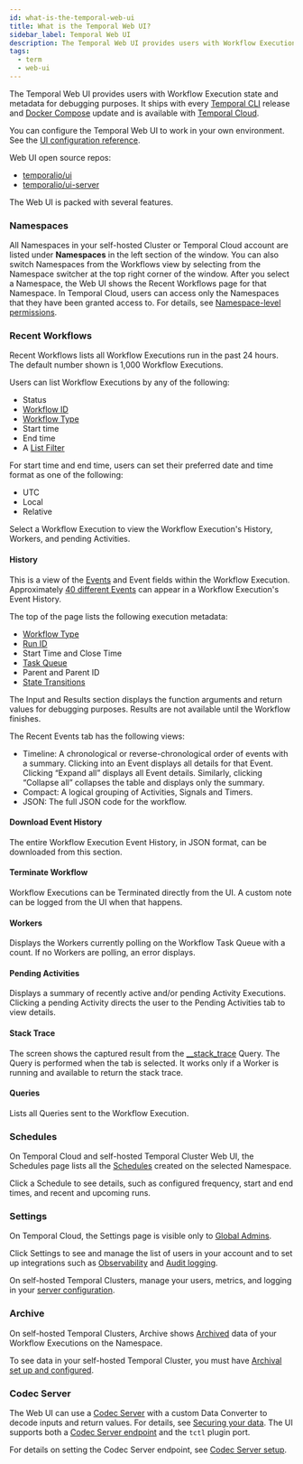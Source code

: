 ```yaml
---
id: what-is-the-temporal-web-ui
title: What is the Temporal Web UI?
sidebar_label: Temporal Web UI
description: The Temporal Web UI provides users with Workflow Execution state and metadata for debugging purposes.
tags:
  - term
  - web-ui
---
```


The Temporal Web UI provides users with Workflow Execution state and metadata for debugging purposes.
It ships with every [Temporal CLI](/concepts/what-is-the-temporal-cli) release and [Docker Compose](/kb/all-the-ways-to-run-a-cluster#docker--docker-compose) update and is available with [Temporal Cloud](/cloud).

You can configure the Temporal Web UI to work in your own environment.
See the [UI configuration reference](/references/web-ui-configuration).

Web UI open source repos:

- [temporalio/ui](https://github.com/temporalio/ui)
- [temporalio/ui-server](https://github.com/temporalio/ui-server)

The Web UI is packed with several features.

### Namespaces

All Namespaces in your self-hosted Cluster or Temporal Cloud account are listed under **Namespaces** in the left section of the window.
You can also switch Namespaces from the Workflows view by selecting from the Namespace switcher at the top right corner of the window.
After you select a Namespace, the Web UI shows the Recent Workflows page for that Namespace.
In Temporal Cloud, users can access only the Namespaces that they have been granted access to.
For details, see [Namespace-level permissions](/cloud/#namespace-level-permissions).

### Recent Workflows

Recent Workflows lists all Workflow Executions run in the past 24 hours.
The default number shown is 1,000 Workflow Executions.

Users can list Workflow Executions by any of the following:

- Status
- [Workflow ID](/concepts/what-is-a-workflow-id)
- [Workflow Type](/concepts/what-is-a-workflow-type)
- Start time
- End time
- A [List Filter](/concepts/what-is-a-list-filter)

For start time and end time, users can set their preferred date and time format as one of the following:

- UTC
- Local
- Relative

Select a Workflow Execution to view the Workflow Execution's History, Workers, and pending Activities.

#### History

This is a view of the [Events](/concepts/what-is-an-event) and Event fields within the Workflow Execution.
Approximately [40 different Events](/references/events) can appear in a Workflow Execution's Event History.

The top of the page lists the following execution metadata:

- [Workflow Type](/concepts/what-is-a-workflow-type)
- [Run ID](/concepts/what-is-a-run-id)
- Start Time and Close Time
- [Task Queue](/concepts/what-is-a-task-queue)
- Parent and Parent ID
- [State Transitions](/concepts/what-is-a-state-transition)

The Input and Results section displays the function arguments and return values for debugging purposes.
Results are not available until the Workflow finishes.

The Recent Events tab has the following views:

- Timeline: A chronological or reverse-chronological order of events with a summary.
  Clicking into an Event displays all details for that Event.
  Clicking “Expand all” displays all Event details.
  Similarly, clicking “Collapse all” collapses the table and displays only the summary.
- Compact: A logical grouping of Activities, Signals and Timers.
- JSON: The full JSON code for the workflow.

#### Download Event History

The entire Workflow Execution Event History, in JSON format, can be downloaded from this section.

#### Terminate Workflow

Workflow Executions can be Terminated directly from the UI.
A custom note can be logged from the UI when that happens.

#### Workers

Displays the Workers currently polling on the Workflow Task Queue with a count.
If no Workers are polling, an error displays.

#### Pending Activities

Displays a summary of recently active and/or pending Activity Executions.
Clicking a pending Activity directs the user to the Pending Activities tab to view details.

#### Stack Trace

The screen shows the captured result from the [\_\_stack_trace](/workflows#stack-trace-query) Query.
The Query is performed when the tab is selected.
It works only if a Worker is running and available to return the stack trace.

#### Queries

Lists all Queries sent to the Workflow Execution.

### Schedules

On Temporal Cloud and self-hosted Temporal Cluster Web UI, the Schedules page lists all the [Schedules](/workflows#schedule) created on the selected Namespace.

Click a Schedule to see details, such as configured frequency, start and end times, and recent and upcoming runs.

### Settings

On Temporal Cloud, the Settings page is visible only to [Global Admins](/cloud/#account-level-roles).

Click Settings to see and manage the list of users in your account and to set up integrations such as [Observability](/cloud/how-to-monitor-temporal-cloud-metrics#configure-a-metrics-endpoint-using-temporal-cloud-ui) and [Audit logging](/cloud/how-to-manage-audit-logging).

On self-hosted Temporal Clusters, manage your users, metrics, and logging in your [server configuration](/references/configuration).

<!--
AB: Commenting because this is redundant now? Also this needs to be updated for self-hosted clusters.
Displays the following information:

- Description of the Namespace.
- Owner: Namespace owner.
- Global?: Whether the Namespace is a Global Namespace
- Retention Period: Namespace Retention Period
- History Archival: Whether History Archival is enabled
- Visibility Archival: Whether Visibility Archival is enabled
- Failover Version: Namespace Failover Version
- Clusters: Cluster information -->

### Archive

On self-hosted Temporal Clusters, Archive shows [Archived](/concepts/what-is-archival) data of your Workflow Executions on the Namespace.

To see data in your self-hosted Temporal Cluster, you must have [Archival set up and configured](/cluster-deployment-guide#archival).

<!--AB: Needs some statement for Temporal Cloud users. Maybe:
 Temporal Cloud users can contact <support?> for details.-->

### Codec Server

The Web UI can use a [Codec Server](/dataconversion#codec-server) with a custom Data Converter to decode inputs and return values.
For details, see [Securing your data](/production-readiness/develop#securing-your-data).
The UI supports both a [Codec Server endpoint](/production-readiness/develop#web-ui) and the `tctl` plugin port.

For details on setting the Codec Server endpoint, see [Codec Server setup](/production-readiness/develop#codec-server-setup).

